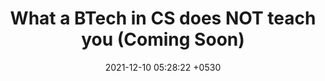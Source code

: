 ---
layout: post
title:  "What a BTech in CS does NOT teach you (Coming Soon)"
date:   2021-12-10 05:28:22 +0530
tags: [undergrad]
categories: undergrad
color: danger
style: fill
description: After having worked in the industry for 2 years, there are many things that I wish a BTech had taught me.
---